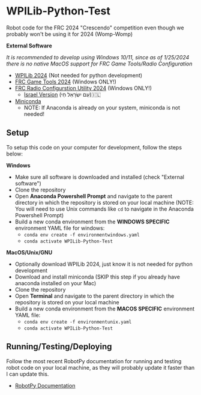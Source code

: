 # WPILib-Python-Test

Robot code for the FRC 2024 "Crescendo" competition even though we probably won't be using it for 2024 (Womp-Womp)

**External Software**

_It is recommended to develop using Windows 10/11, since as of 1/25/2024 there is no native MacOS support for FRC Game Tools/Radio Configuration_

- [WPILib 2024](https://github.com/wpilibsuite/allwpilib/releases/tag/v2024.2.1) (Not needed for python development)
- [FRC Game Tools 2024](https://www.ni.com/en/support/downloads/drivers/download.frc-game-tools.html#500107) (Windows ONLY!)
- [FRC Radio Configurstion Utility 2024](https://firstfrc.blob.core.windows.net/frc2024/Radio/FRC_Radio_Configuration_24_0_1.zip) (Windows ONLY!)
  - [Israel Version](https://firstfrc.blob.core.windows.net/frc2024/Radio/FRC_Radio_Configuration_24_0_1_IL.zip) (עַם יִשְׂרָאֵל חַי)🇮🇱
- [Miniconda](https://docs.conda.io/projects/miniconda/en/latest/miniconda-install.html)
  - NOTE: If Anaconda is already on your system, miniconda is not needed!
## Setup

To setup this code on your computer for development, follow the steps below:

**Windows**
- Make sure all software is downloaded and installed (check "External software")
- Clone the repository
- Open **Anaconda Powershell Prompt** and navigate to the parent directory in which the repository is stored on your local machine (NOTE: You will need to use Unix commands like `cd` to navigate in the Anaconda Powershell Prompt)
- Build a new conda environment from the **WINDOWS SPECIFIC** environment YAML file for windows:
  - `conda env create -f environmentwindows.yaml`
  - `conda activate WPILib-Python-Test`

**MacOS/Unix/GNU**
- Optionally download WPILib 2024, just know it is not needed for python development
- Download and install miniconda (SKIP this step if you already have anaconda installed on your Mac)
- Clone the repository
- Open **Terminal** and navigate to the parent directory in which the repository is stored on your local machine
- Build a new conda environment from the **MACOS SPECIFIC** environment YAML file:
  - `conda env create -f environmentunix.yaml`
  - `conda activate WPILib-Python-Test`

## Running/Testing/Deploying

Follow the most recent RobotPy documentation for running and testing robot code on your local machine, as they will probably update it faster than I can update this.
- [RobotPy Documentation](https://robotpy.readthedocs.io/en/stable/)
